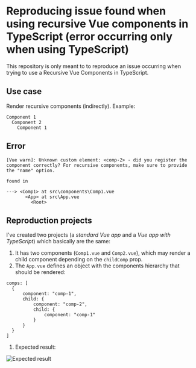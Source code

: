 # Reproducing issue found when using recursive Vue components in TypeScript (error occurring only when using TypeScript)

This repository is only meant to to reproduce an issue occurring when trying to use a Recursive Vue Components in TypeScript.

## Use case
Render recursive components (indirectly). Example:

```
Component 1
  Component 2
    Component 1
```

## Error
```
[Vue warn]: Unknown custom element: <comp-2> - did you register the component correctly? For recursive components, make sure to provide the "name" option.

found in

---> <Comp1> at src\components\Comp1.vue
       <App> at src\App.vue
         <Root>
```


## Reproduction projects
I've created two projects (a *standard Vue app* and a *Vue app with TypeScript*) which basically are the same:

1. It has two components (`Comp1.vue` and `Comp2.vue`), which may render a child component depending on the `childComp` prop.
1. The `App.vue` defines an object with the components hierarchy that should be rendered:
  ```
comps: [
    { 
        component: "comp-1",
        child: { 
            component: "comp-2",
            child: { 
                component: "comp-1"
            }
        }
    }
]
  ```
1. Expected result:

![Expected result][expected-result]



[expected-result]: https://github.com/alexandrevribeiro/reproducing-vue-recursive-comp-issue-with-typescript/images/expected-result.png "Expected result"